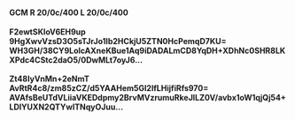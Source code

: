 #### GCM R 20/0c/400 L 20/0c/400
**F2ewtSKIoV6EH9up**<br/>**9HgXwvVzsD3O5sTJrJo1Ib2HCkjU5ZTN0HcPemqD7KU=**<br/>**WH3GH/38CY9LolcAXneKBue1Aq9iDADALmCD8YqDH+XDhNc0SHR8LKXPdc4CStc2daO5/0DwMLt7oyJ6...**<br/><br/>
**Zt48IyVnMn+2eNmT**<br/>**AvRtR4c8/zm85zCZ/d5YAAHem5Gl2lfLHijfiRfs970=**<br/>**AVAfsBeUTdVLiiaVKEDdpmy2BrvMVzrumuRkeJILZ0V/avbx1oW1qjQj54+LDlYUXN2QTYwlTNqyOJuu...**